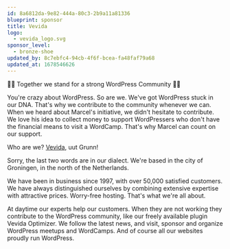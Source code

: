 ```yaml
---
id: 8a6812da-9e82-444a-80c3-2b9a11a81336
blueprint: sponsor
title: Vevida
logo:
  - vevida_logo.svg
sponsor_level:
  - bronze-shoe
updated_by: 8c7ebfc4-94cb-4f6f-bcea-fa48faf79a68
updated_at: 1678546626
---
```

💪🏼 Together we stand for a strong WordPress Community 💪🏼

You're crazy about WordPress. So are we. We've got WordPress stuck in our DNA. That's why we contribute to the community whenever we can. When we heard about Marcel's initiative, we didn't hesitate to contribute. We love his idea to collect money to support WordPressers who don't have the financial means to visit a WordCamp. That's why Marcel can count on our support.

Who are we? [Vevida](https://vevida.com/), uut Grunn!

Sorry, the last two words are in our dialect. We're based in the city of Groningen, in the north of the Netherlands.

We have been in business since 1997, with over 50,000 satisfied customers. We have always distinguished ourselves by combining extensive expertise with attractive prices. Worry-free hosting. That's what we're all about.

At daytime our experts help our customers. When they are not working they contribute to the WordPress community, like our freely available plugin Vevida Optimizer. We follow the latest news, and visit, sponsor and organize WordPress meetups and WordCamps. And of course all our websites proudly run WordPress.